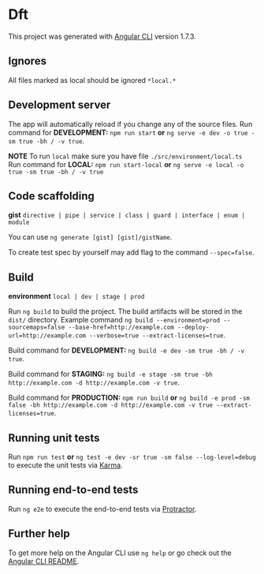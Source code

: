 # Dft

This project was generated with [Angular CLI](https://github.com/angular/angular-cli) version 1.7.3.


## Ignores

All files marked as local should be ignored `*local.*`


## Development server

The app will automatically reload if you change any of the source files.
Run command for **DEVELOPMENT:** `npm run start` **or** `ng serve -e dev -o true -sm true -bh / -v true`.

**NOTE** To run `local` make sure you have file `./src/environment/local.ts`
Run command for **LOCAL:** `npm run start-local` **or** `ng serve -e local -o true -sm true -bh / -v true`


## Code scaffolding

**gist** `directive | pipe | service | class | guard | interface | enum | module`

You can use `ng generate [gist] [gist]/gistName`.

To create test spec by yourself may add flag to the command `--spec=false`.


## Build

**environment** `local | dev | stage | prod`


Run `ng build` to build the project. The build artifacts will be stored in the `dist/` directory. Example command `ng build --environment=prod --sourcemaps=false --base-href=http://example.com --deploy-url=http://example.com --verbose=true --extract-licenses=true`.

Build command for **DEVELOPMENT:** `ng build -e dev -sm true -bh / -v true`.

Build command for **STAGING:** `ng build -e stage -sm true -bh http://example.com -d http://example.com -v true`.

Build command for **PRODUCTION:** `npm run build` **or**  `ng build -e prod -sm false -bh http://example.com -d http://example.com -v true --extract-licenses=true`.


## Running unit tests

Run `npm run test` **or** `ng test -e dev -sr true -sm false --log-level=debug` to execute the unit tests via [Karma](https://karma-runner.github.io).


## Running end-to-end tests

Run `ng e2e` to execute the end-to-end tests via [Protractor](http://www.protractortest.org/).


## Further help

To get more help on the Angular CLI use `ng help` or go check out the [Angular CLI README](https://github.com/angular/angular-cli/blob/master/README.md).
